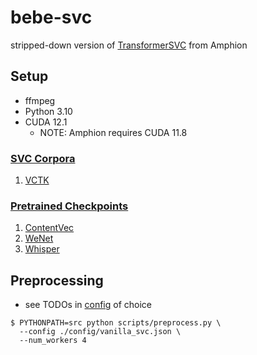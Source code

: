 # bebe-svc
stripped-down version of [TransformerSVC](https://github.com/open-mmlab/Amphion/tree/main/egs/svc/TransformerSVC) from Amphion

## Setup
* ffmpeg
* Python 3.10
* CUDA 12.1
  * NOTE: Amphion requires CUDA 11.8

### [SVC Corpora](https://github.com/open-mmlab/Amphion/blob/main/egs/datasets/README.md)
1. [VCTK](https://github.com/open-mmlab/Amphion/blob/main/egs/datasets/README.md#vctk)

### [Pretrained Checkpoints](https://github.com/open-mmlab/Amphion/blob/main/pretrained/README.md)
1. [ContentVec](https://github.com/open-mmlab/Amphion/blob/main/pretrained/README.md#contentvec)
2. [WeNet](https://github.com/open-mmlab/Amphion/blob/main/pretrained/README.md#wenet)
3. [Whisper](https://github.com/open-mmlab/Amphion/blob/main/pretrained/README.md#whisper)

## Preprocessing
* see TODOs in [config](config/vanilla_svc.json) of choice
```shell
$ PYTHONPATH=src python scripts/preprocess.py \
  --config ./config/vanilla_svc.json \
  --num_workers 4
```
